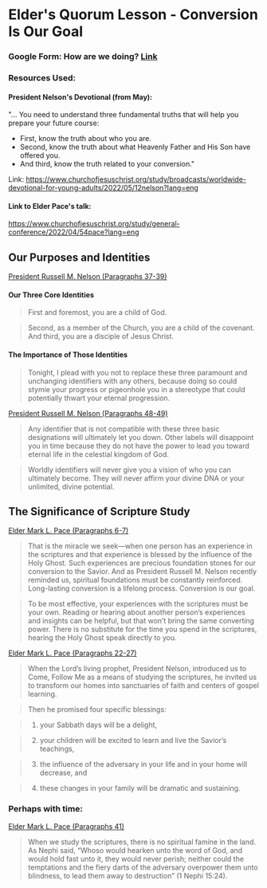 # Elder's Quorum Lesson - Conversion Is Our Goal

### Google Form: How are we doing? [Link](https://docs.google.com/forms/d/e/1FAIpQLSeQfEv3jPNihkrg-xu1ivXoGat3Hd28ymccC2M8Ol0enxDcjA/viewform?usp=sf_link)

### Resources Used: 

#### President Nelson's Devotional (from May): 
"... You need to understand three fundamental truths that will help you prepare your future course:
- First, know the truth about who you are.
- Second, know the truth about what Heavenly Father and His Son have offered you.
- And third, know the truth related to your conversion."

Link: https://www.churchofjesuschrist.org/study/broadcasts/worldwide-devotional-for-young-adults/2022/05/12nelson?lang=eng

#### Link to Elder Pace's talk: 
https://www.churchofjesuschrist.org/study/general-conference/2022/04/54pace?lang=eng


## Our Purposes and Identities

[President Russell M. Nelson (Paragraphs 37-39)](https://www.churchofjesuschrist.org/study/broadcasts/worldwide-devotional-for-young-adults/2022/05/12nelson?lang=eng&id=37-39#37)

#### Our Three Core Identities

> First and foremost, you are a child of God.

>Second, as a member of the Church, you are a child of the covenant. And third, you are a disciple of Jesus Christ.

#### The Importance of Those Identities

>Tonight, I plead with you not to replace these three paramount and unchanging identifiers with any others, because doing so could stymie your progress or pigeonhole you in a stereotype that could potentially thwart your eternal progression.

[President Russell M. Nelson (Paragraphs 48-49)](https://www.churchofjesuschrist.org/study/broadcasts/worldwide-devotional-for-young-adults/2022/05/12nelson?lang=eng&id=48-49#48)

> Any identifier that is not compatible with these three basic designations will ultimately let you down. Other labels will disappoint you in time because they do not have the power to lead you toward eternal life in the celestial kingdom of God.

> Worldly identifiers will never give you a vision of who you can ultimately become. They will never affirm your divine DNA or your unlimited, divine potential.

## The Significance of Scripture Study

[Elder Mark L. Pace (Paragraphs 6-7)](https://www.churchofjesuschrist.org/study/general-conference/2022/04/54pace?lang=eng&id=6-7#6)

> That is the miracle we seek—when one person has an experience in the scriptures and that experience is blessed by the influence of the Holy Ghost. Such experiences are precious foundation stones for our conversion to the Savior. And as President Russell M. Nelson recently reminded us, spiritual foundations must be constantly reinforced. Long-lasting conversion is a lifelong process. Conversion is our goal.

> To be most effective, your experiences with the scriptures must be your own. Reading or hearing about another person’s experiences and insights can be helpful, but that won’t bring the same converting power. There is no substitute for the time you spend in the scriptures, hearing the Holy Ghost speak directly to you.

[Elder Mark L. Pace (Paragraphs 22-27)](https://www.churchofjesuschrist.org/study/general-conference/2022/04/54pace?lang=eng&id=22-27#22)

> When the Lord’s living prophet, President Nelson, introduced us to Come, Follow Me as a means of studying the scriptures, he invited us to transform our homes into sanctuaries of faith and centers of gospel learning.

> Then he promised four specific blessings:

> 1. your Sabbath days will be a delight,

> 2. your children will be excited to learn and live the Savior’s teachings,

> 3. the influence of the adversary in your life and in your home will decrease, and

> 4. these changes in your family will be dramatic and sustaining.


### Perhaps with time:

[Elder Mark L. Pace (Paragraphs 41)](https://www.churchofjesuschrist.org/study/general-conference/2022/04/54pace?lang=eng&id=41#41)

> When we study the scriptures, there is no spiritual famine in the land. As Nephi said, “Whoso would hearken unto the word of God, and would hold fast unto it, they would never perish; neither could the temptations and the fiery darts of the adversary overpower them unto blindness, to lead them away to destruction” (1 Nephi 15:24).
